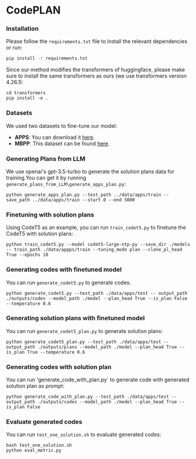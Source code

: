 # CodePLAN

### Installation
Please follow the `requirements.txt` file to install the relevant dependencies or run:
```bash
pip install -r requirements.txt
```
Since our method modifies the transformers of huggingface, please make sure to install the same transformers as ours (we use transformers version 4.26.1):
```
cd transformers
pip install -e .
```
### Datasets
We used two datasets to fine-tune our model:
* **APPS**: You can download it [here](https://github.com/hendrycks/apps). 
* **MBPP**: This dataset can be found [here](https://github.com/google-research/google-research/tree/master/mbpp). 
  

### Generating Plans from LLM
We use openai's gpt-3.5-turbo to generate the solution plans data for training.You can get it by running `generate_plans_from_LLM\generate_apps_plan.py`:
```
python generate_apps_plan.py --test_path ../data/apps/train --save_path ../data/apps/train --start 0 --end 5000
```

### Finetuning with solution plans
Using CodeT5 as an example, you can run `train_codet5.py` to finetune the CodeT5 with solution plans:
```
python train_codet5.py --model codet5-large-ntp-py --save_dir ./models -- train_path ./data/appps/train --tuning_mode plan --clone_pl_head True --epochs 10
```

### Generating codes with finetuned model
You can run `generate_codet5.py` to generate codes:
```
python generate_codet5.py --test_path ./data/apps/test -- output_path ./outputs/codes --model_path ./model --plan_head True --is_plan False --temperature 0.6
```

### Generating solution plans with finetuned model
You can run `generate_codet5_plan.py` to generate solution plans:
```
python generate_codet5_plan.py --test_path ./data/apps/test --output_path ./outputs/plans --model_path ./model --plan_head True --is_plan True --temperature 0.6
```
 
### Generating codes with solution plan
You can run 'generate_code_with_plan.py` to generate code with generated solution plan as prompt:
```
python generate_code_with_plan.py --test_path ./data/apps/test --output_path ./outputs/codes --model_path ./model --plan_head True --is_plan False
```

### Evaluate generated codes
You can run `test_one_solution.sh` to evaluate generated codes:
```
bash test_one_solution.sh
python eval_metric.py
```
